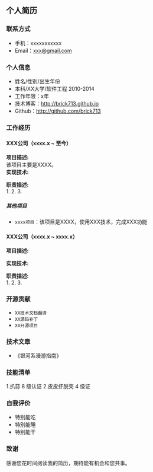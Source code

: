 
## 个人简历
### 联系方式
- 手机：xxxxxxxxxxx
- Email：xxx@gmail.com

### 个人信息
 - 姓名/性别/出生年份
 - 本科/XX大学/软件工程 2010-2014 
 - 工作年限：x年
 - 技术博客：http://brick713.github.io   
 - Github：http://github.com/brick713 

### 工作经历
#### XXX公司（xxxx.x ~ 至今）
**项目描述:**  
该项目主要是XXXX。  
**实现技术:**  

**职责描述:**  
1. 
2. 
3. 


##### 其他项目
 - `xxxx项目`：该项目是XXXX，使用XXX技术，完成XXX功能
 
#### XXX公司（xxxx.x ~ xxxx.x）
**项目描述:**  

**实现技术:**  
 
**职责描述:**  
1. 
2.
3.

### 开源贡献
- `XX技术文档翻译`
- `XX源码补丁`
- `XX开源项目`

### 技术文章
- 《银河系漫游指南》

### 技能清单

 1.扒蒜 8 级认证
 2.皮皮虾脱壳 4 级证

### 自我评价
- 特别能吃
- 特别能睡
- 特别能干
### 致谢
感谢您花时间阅读我的简历，期待能有机会和您共事。
